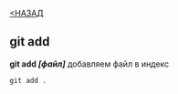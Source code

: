 [<НАЗАД](./readme)

## git add

**git add *[файл]*** добавляем файл в индекс


```bash=
git add .
```